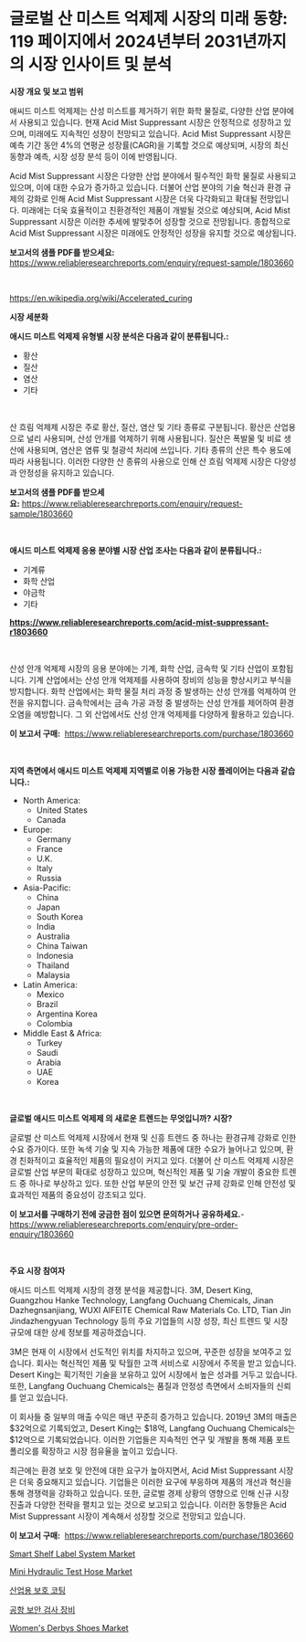 <p><h1>글로벌 산 미스트 억제제 시장의 미래 동향: 119 페이지에서 2024년부터 2031년까지의 시장 인사이트 및 분석</h1></p><p><strong>시장 개요 및 보고 범위</strong></p>
<p><p>애씨드 미스트 억제제는 산성 미스트를 제거하기 위한 화학 물질로, 다양한 산업 분야에서 사용되고 있습니다. 현재 Acid Mist Suppressant 시장은 안정적으로 성장하고 있으며, 미래에도 지속적인 성장이 전망되고 있습니다. Acid Mist Suppressant 시장은 예측 기간 동안 4%의 연평균 성장률(CAGR)을 기록할 것으로 예상되며, 시장의 최신 동향과 예측, 시장 성장 분석 등이 이에 반영됩니다.</p><p>Acid Mist Suppressant 시장은 다양한 산업 분야에서 필수적인 화학 물질로 사용되고 있으며, 이에 대한 수요가 증가하고 있습니다. 더불어 산업 분야의 기술 혁신과 환경 규제의 강화로 인해 Acid Mist Suppressant 시장은 더욱 다각화되고 확대될 전망입니다. 미래에는 더욱 효율적이고 친환경적인 제품이 개발될 것으로 예상되며, Acid Mist Suppressant 시장은 이러한 추세에 발맞추어 성장할 것으로 전망됩니다. 종합적으로 Acid Mist Suppressant 시장은 미래에도 안정적인 성장을 유지할 것으로 예상됩니다.</p></p>
<p><strong>보고서의 샘플 PDF를 받으세요:</strong> <a href="https://www.reliableresearchreports.com/enquiry/request-sample/1803660">https://www.reliableresearchreports.com/enquiry/request-sample/1803660</a></p>
<p>&nbsp;</p>
<p><a href="https://en.wikipedia.org/wiki/Accelerated_curing">https://en.wikipedia.org/wiki/Accelerated_curing</a></p>
<p><strong>시장 세분화</strong></p>
<p><strong>애시드 미스트 억제제 유형별 시장 분석은 다음과 같이 분류됩니다.:</strong></p>
<p><ul><li>황산</li><li>질산</li><li>염산</li><li>기타</li></ul></p>
<p>&nbsp;</p>
<p><p>산 흐림 억제제 시장은 주로 황산, 질산, 염산 및 기타 종류로 구분됩니다. 황산은 산업용으로 널리 사용되며, 산성 안개를 억제하기 위해 사용됩니다. 질산은 폭발물 및 비료 생산에 사용되며, 염산은 염류 및 철광석 처리에 쓰입니다. 기타 종류의 산은 특수 용도에 따라 사용됩니다. 이러한 다양한 산 종류의 사용으로 인해 산 흐림 억제제 시장은 다양성과 안정성을 유지하고 있습니다.</p></p>
<p><strong>보고서의 샘플 PDF를 받으세요:</strong>&nbsp;<a href="https://www.reliableresearchreports.com/enquiry/request-sample/1803660">https://www.reliableresearchreports.com/enquiry/request-sample/1803660</a></p>
<p>&nbsp;</p>
<p><strong> 애시드 미스트 억제제 응용 분야별 시장 산업 조사는 다음과 같이 분류됩니다.:</strong></p>
<p><ul><li>기계류</li><li>화학 산업</li><li>야금학</li><li>기타</li></ul></p>
<p><strong><a href="https://www.reliableresearchreports.com/acid-mist-suppressant-r1803660">https://www.reliableresearchreports.com/acid-mist-suppressant-r1803660</a></strong></p>
<p>&nbsp;</p>
<p><p>산성 안개 억제제 시장의 응용 분야에는 기계, 화학 산업, 금속학 및 기타 산업이 포함됩니다. 기계 산업에서는 산성 안개 억제제를 사용하여 장비의 성능을 향상시키고 부식을 방지합니다. 화학 산업에서는 화학 물질 처리 과정 중 발생하는 산성 안개를 억제하여 안전을 유지합니다. 금속학에서는 금속 가공 과정 중 발생하는 산성 안개를 제어하여 환경 오염을 예방합니다. 그 외 산업에서도 산성 안개 억제제를 다양하게 활용하고 있습니다.</p></p>
<p><strong>이 보고서 구매:</strong>&nbsp; <a href="https://www.reliableresearchreports.com/purchase/1803660">https://www.reliableresearchreports.com/purchase/1803660</a></p>
<p>&nbsp;</p>
<p><strong>지역 측면에서 애시드 미스트 억제제 지역별로 이용 가능한 시장 플레이어는 다음과 같습니다.:</strong></p>
<p><ul>
    <li>
        North America:
        <ul>
            <li>United States</li>
            <li>Canada</li>
        </ul>
    </li>
    <li>
        Europe:
        <ul>
            <li>Germany</li>
            <li>France</li>
            <li>U.K.</li>
            <li>Italy</li>
            <li>Russia</li>
        </ul>
    </li>
    <li>
        Asia-Pacific:
        <ul>
            <li>China</li>
            <li>Japan</li>
            <li>South Korea</li>
            <li>India</li>
            <li>Australia</li>
            <li>China Taiwan</li>
            <li>Indonesia</li>
            <li>Thailand</li>
            <li>Malaysia</li>
        </ul>
    </li>
    <li>
        Latin America:
        <ul>
            <li>Mexico</li>
            <li>Brazil</li>
            <li>Argentina Korea</li>
            <li>Colombia</li>
        </ul>
    </li>
    <li>
        Middle East & Africa:
        <ul>
            <li>Turkey</li>
            <li>Saudi</li>
            <li>Arabia</li>
            <li>UAE</li>
            <li>Korea</li>
        </ul>
    </li>
    </ul></p>
<p>&nbsp;</p>
<p><strong>글로벌 애시드 미스트 억제제 의 새로운 트렌드는 무엇입니까? 시장?</strong></p>
<p><p>글로벌 산 미스트 억제제 시장에서 현재 및 신흥 트렌드 중 하나는 환경규제 강화로 인한 수요 증가이다. 또한 녹색 기술 및 지속 가능한 제품에 대한 수요가 늘어나고 있으며, 환경 친화적이고 효율적인 제품의 필요성이 커지고 있다. 더불어 산 미스트 억제제 시장은 글로벌 산업 부문의 확대로 성장하고 있으며, 혁신적인 제품 및 기술 개발이 중요한 트렌드 중 하나로 부상하고 있다. 또한 산업 부문의 안전 및 보건 규제 강화로 인해 안전성 및 효과적인 제품의 중요성이 강조되고 있다.</p></p>
<p><strong>이 보고서를 구매하기 전에 궁금한 점이 있으면 문의하거나 공유하세요.</strong>- <a href="https://www.reliableresearchreports.com/enquiry/pre-order-enquiry/1803660">https://www.reliableresearchreports.com/enquiry/pre-order-enquiry/1803660</a></p>
<p>&nbsp;</p>
<p><strong>주요 시장 참여자</strong></p>
<p><p>애시드 미스트 억제제 시장의 경쟁 분석을 제공합니다. 3M, Desert King, Guangzhou Hanke Technology, Langfang Ouchuang Chemicals, Jinan Dazhegnsanjiang, WUXI AIFEITE Chemical Raw Materials Co. LTD, Tian Jin Jindazhengyuan Technology 등의 주요 기업들의 시장 성장, 최신 트렌드 및 시장 규모에 대한 상세 정보를 제공하겠습니다. </p><p>3M은 현재 이 시장에서 선도적인 위치를 차지하고 있으며, 꾸준한 성장을 보여주고 있습니다. 회사는 혁신적인 제품 및 탁월한 고객 서비스로 시장에서 주목을 받고 있습니다. Desert King는 획기적인 기술을 보유하고 있어 시장에서 높은 성과를 거두고 있습니다. 또한, Langfang Ouchuang Chemicals는 품질과 안정성 측면에서 소비자들의 신뢰를 얻고 있습니다. </p><p>이 회사들 중 일부의 매출 수익은 매년 꾸준히 증가하고 있습니다. 2019년 3M의 매출은 $32억으로 기록되었고, Desert King는 $18억, Langfang Ouchuang Chemicals는 $12억으로 기록되었습니다. 이러한 기업들은 지속적인 연구 및 개발을 통해 제품 포트폴리오를 확장하고 시장 점유율을 높이고 있습니다. </p><p>최근에는 환경 보호 및 안전에 대한 요구가 높아지면서, Acid Mist Suppressant 시장은 더욱 중요해지고 있습니다. 기업들은 이러한 요구에 부응하며 제품의 개선과 혁신을 통해 경쟁력을 강화하고 있습니다. 또한, 글로벌 경제 상황의 영향으로 인해 신규 시장 진출과 다양한 전략을 펼치고 있는 것으로 보고되고 있습니다. 이러한 동향들은 Acid Mist Suppressant 시장이 계속해서 성장할 것으로 전망되고 있습니다.</p></p>
<p><strong>이 보고서 구매:</strong>&nbsp;&nbsp;<a href="https://www.reliableresearchreports.com/purchase/1803660">https://www.reliableresearchreports.com/purchase/1803660</a></p>
<p><p><a href="https://medium.com/@karleeprice2004/smart-shelf-label-system-market-global-market-insights-and-sales-trends-2024-to-2031-d479dbe843c0">Smart Shelf Label System Market</a></p><p><a href="https://www.linkedin.com/pulse/mini-hydraulic-test-hose-industry-analysis-report-its-market-lwmfe">Mini Hydraulic Test Hose Market</a></p><p><a href="https://github.com/lkwggful07722/Market-Research-Report-List-3/blob/main/387240233749.md">산업용 보호 코팅</a></p><p><a href="https://github.com/ZacharyScthmitt4465/Market-Research-Report-List-3/blob/main/525494833750.md">공항 보안 검사 장비</a></p><p><a href="https://medium.com/@karleeprice2004/womens-derbys-shoes-market-size-share-analysis-growth-trends-forecast-2024-2031-ff3ebb6d74e3">Women's Derbys Shoes Market</a></p></p>